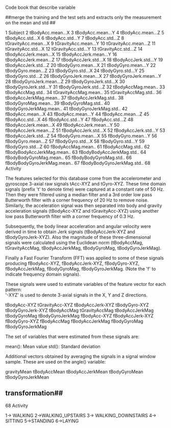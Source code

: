 Code book that describe variable 

##merge the training and the test sets and extracts only the measurement on the mean and std ##

1	Subject
2	tBodyAcc.mean...X
3	tBodyAcc.mean...Y
4	tBodyAcc.mean...Z
5	tBodyAcc.std...X
6	tBodyAcc.std...Y
7	tBodyAcc.std...Z
8	tGravityAcc.mean...X
9	tGravityAcc.mean...Y
10	tGravityAcc.mean...Z
11	tGravityAcc.std...X
12	tGravityAcc.std...Y
13	tGravityAcc.std...Z
14	tBodyAccJerk.mean...X
15	tBodyAccJerk.mean...Y
16	tBodyAccJerk.mean...Z
17	tBodyAccJerk.std...X
18	tBodyAccJerk.std...Y
19	tBodyAccJerk.std...Z
20	tBodyGyro.mean...X
21	tBodyGyro.mean...Y
22	tBodyGyro.mean...Z
23	tBodyGyro.std...X
24	tBodyGyro.std...Y
25	tBodyGyro.std...Z
26	tBodyGyroJerk.mean...X
27	tBodyGyroJerk.mean...Y
28	tBodyGyroJerk.mean...Z
29	tBodyGyroJerk.std...X
30	tBodyGyroJerk.std...Y
31	tBodyGyroJerk.std...Z
32	tBodyAccMag.mean..
33	tBodyAccMag.std..
34	tGravityAccMag.mean..
35	tGravityAccMag.std..
36	tBodyAccJerkMag.mean..
37	tBodyAccJerkMag.std..
38	tBodyGyroMag.mean..
39	tBodyGyroMag.std..
40	tBodyGyroJerkMag.mean..
41	tBodyGyroJerkMag.std..
42	fBodyAcc.mean...X
43	fBodyAcc.mean...Y
44	fBodyAcc.mean...Z
45	fBodyAcc.std...X
46	fBodyAcc.std...Y
47	fBodyAcc.std...Z
48	fBodyAccJerk.mean...X
49	fBodyAccJerk.mean...Y
50	fBodyAccJerk.mean...Z
51	fBodyAccJerk.std...X
52	fBodyAccJerk.std...Y
53	fBodyAccJerk.std...Z
54	fBodyGyro.mean...X
55	fBodyGyro.mean...Y
56	fBodyGyro.mean...Z
57	fBodyGyro.std...X
58	fBodyGyro.std...Y
59	fBodyGyro.std...Z
60	fBodyAccMag.mean..
61	fBodyAccMag.std..
62	fBodyBodyAccJerkMag.mean..
63	fBodyBodyAccJerkMag.std..
64	fBodyBodyGyroMag.mean..
65	fBodyBodyGyroMag.std..
66	fBodyBodyGyroJerkMag.mean..
67	fBodyBodyGyroJerkMag.std..
68	Activity



The features selected for this database come from the accelerometer and gyroscope 3-axial raw signals tAcc-XYZ and tGyro-XYZ. These time domain signals (prefix 't' to denote time) were captured at a constant rate of 50 Hz. Then they were filtered using a median filter and a 3rd order low pass Butterworth filter with a corner frequency of 20 Hz to remove noise. Similarly, the acceleration signal was then separated into body and gravity acceleration signals (tBodyAcc-XYZ and tGravityAcc-XYZ) using another low pass Butterworth filter with a corner frequency of 0.3 Hz. 

Subsequently, the body linear acceleration and angular velocity were derived in time to obtain Jerk signals (tBodyAccJerk-XYZ and tBodyGyroJerk-XYZ). Also the magnitude of these three-dimensional signals were calculated using the Euclidean norm (tBodyAccMag, tGravityAccMag, tBodyAccJerkMag, tBodyGyroMag, tBodyGyroJerkMag). 

Finally a Fast Fourier Transform (FFT) was applied to some of these signals producing fBodyAcc-XYZ, fBodyAccJerk-XYZ, fBodyGyro-XYZ, fBodyAccJerkMag, fBodyGyroMag, fBodyGyroJerkMag. (Note the 'f' to indicate frequency domain signals). 

These signals were used to estimate variables of the feature vector for each pattern:  
'-XYZ' is used to denote 3-axial signals in the X, Y and Z directions.

tBodyAcc-XYZ
tGravityAcc-XYZ
tBodyAccJerk-XYZ
tBodyGyro-XYZ
tBodyGyroJerk-XYZ
tBodyAccMag
tGravityAccMag
tBodyAccJerkMag
tBodyGyroMag
tBodyGyroJerkMag
fBodyAcc-XYZ
fBodyAccJerk-XYZ
fBodyGyro-XYZ
fBodyAccMag
fBodyAccJerkMag
fBodyGyroMag
fBodyGyroJerkMag

The set of variables that were estimated from these signals are: 

mean(): Mean value
std(): Standard deviation

Additional vectors obtained by averaging the signals in a signal window sample. These are used on the angle() variable:

gravityMean
tBodyAccMean
tBodyAccJerkMean
tBodyGyroMean
tBodyGyroJerkMean


## transformation## 
68 Activity 

1-> WALKING
2->WALKING_UPSTAIRS
3-> WALKING_DOWNSTAIRS
4-> SITTING
5->STANDING
6->LAYING



